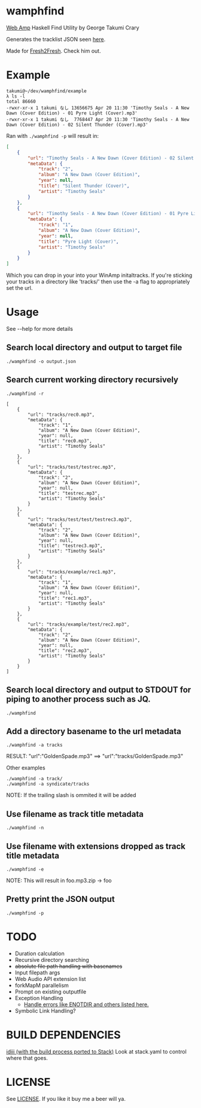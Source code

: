 # wamphfind

[Web Amp](https://github.com/captbaritone/webamp) Haskell Find Utility by George Takumi Crary

Generates the tracklist JSON seen [here](https://github.com/captbaritone/webamp/blob/master/examples/minimal/index.html#L16).

Made for [Fresh2Fresh](http://fresh2fresh.info). Check him out.

# Example

```shell
takumi@~/dev/wamphfind/example
λ ls -l
total 86660
-rwxr-xr-x 1 takumi なし 13656675 Apr 20 11:30 'Timothy Seals - A New Dawn (Cover Edition) - 01 Pyre Light (Cover).mp3'
-rwxr-xr-x 1 takumi なし  7768447 Apr 20 11:30 'Timothy Seals - A New Dawn (Cover Edition) - 02 Silent Thunder (Cover).mp3'
```

Ran with ```./wamphfind -p``` will result in:

```json
[
    {
        "url": "Timothy Seals - A New Dawn (Cover Edition) - 02 Silent Thunder (Cover).mp3",
        "metaData": {
            "track": "2",
            "album": "A New Dawn (Cover Edition)",
            "year": null,
            "title": "Silent Thunder (Cover)",
            "artist": "Timothy Seals"
        }
    },
    {
        "url": "Timothy Seals - A New Dawn (Cover Edition) - 01 Pyre Light (Cover).mp3",
        "metaData": {
            "track": "1",
            "album": "A New Dawn (Cover Edition)",
            "year": null,
            "title": "Pyre Light (Cover)",
            "artist": "Timothy Seals"
        }
    }
]
```

Which you can drop in your into your WinAmp initaltracks. If you're sticking your tracks in a directory like 'tracks/' then use the -a flag to appropriately set the url.

# Usage

See --help for more details

## Search local directory and output to target file
```
./wamphfind -o output.json
```

## Search current working directory recursively
```
./wamphfind -r
```

```
[
    {
        "url": "tracks/rec0.mp3",
        "metaData": {
            "track": "1",
            "album": "A New Dawn (Cover Edition)",
            "year": null,
            "title": "rec0.mp3",
            "artist": "Timothy Seals"
        }
    },
    {
        "url": "tracks/test/testrec.mp3",
        "metaData": {
            "track": "2",
            "album": "A New Dawn (Cover Edition)",
            "year": null,
            "title": "testrec.mp3",
            "artist": "Timothy Seals"
        }
    },
    {
        "url": "tracks/test/test/testrec3.mp3",
        "metaData": {
            "track": "2",
            "album": "A New Dawn (Cover Edition)",
            "year": null,
            "title": "testrec3.mp3",
            "artist": "Timothy Seals"
        }
    },
    {
        "url": "tracks/example/rec1.mp3",
        "metaData": {
            "track": "1",
            "album": "A New Dawn (Cover Edition)",
            "year": null,
            "title": "rec1.mp3",
            "artist": "Timothy Seals"
        }
    },
    {
        "url": "tracks/example/test/rec2.mp3",
        "metaData": {
            "track": "2",
            "album": "A New Dawn (Cover Edition)",
            "year": null,
            "title": "rec2.mp3",
            "artist": "Timothy Seals"
        }
    }
]
```

## Search local directory and output to STDOUT for piping to another process such as JQ.
```
./wamphfind
```

## Add a directory basename to the url metadata
```
./wamphfind -a tracks
```
RESULT: "url":"GoldenSpade.mp3" ==> "url":"tracks/GoldenSpade.mp3"

Other examples
```
./wamphfind -a track/
./wamphfind -a syndicate/tracks
```

NOTE: If the trailing slash is ommited it will be added

## Use filename as track title metadata
```
./wamphfind -n
```

## Use filename with extensions dropped as track title metadata
```
./wamphfind -e
```
NOTE: This will result in foo.mp3.zip -> foo

## Pretty print the JSON output
```
./wamphfind -p
```

# TODO

- Duration calculation
- Recursive directory searching
- ~~absolute file path handling with basenames~~
- Input filepath args
- Web Audio API extension list
- forkMapM parallelism
- Prompt on existing outputfile
- Exception Handling
    * [Handle errors like ENOTDIR and others listed here.](https://hackage.haskell.org/package/directory-1.3.6.1/docs/System-Directory.html)
- Symbolic Link Handling?

# BUILD DEPENDENCIES

[idiii (with the build process ported to Stack)](https://github.com/adpextwindong/idiiiFORK)
Look at stack.yaml to control where that goes.

# LICENSE

See [LICENSE](LICENSE). If you like it buy me a beer will ya.
